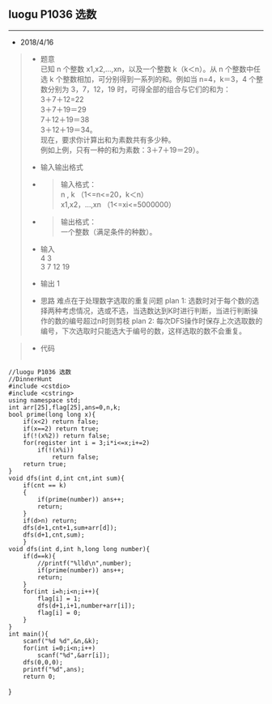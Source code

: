 ## luogu P1036 选数
---  

* 2018/4/16    
> *  题意  
> 		已知 n 个整数 x1,x2,…,xn，以及一个整数 k（k＜n）。从 n 个整数中任选 k 个整数相加，可分别得到一系列的和。例如当 n=4，k＝3，4 个整数分别为 3，7，12，19 时，可得全部的组合与它们的和为：   
>		3＋7＋12=22  
>		3＋7＋19＝29   
>		7＋12＋19＝38  
>		3＋12＋19＝34。  
>		现在，要求你计算出和为素数共有多少种。  
>		例如上例，只有一种的和为素数：3＋7＋19＝29）。      
>   
> * 输入输出格式
> * >   输入格式：  
>          n , k （1<=n<=20，k＜n）    
>		  x1,x2，…,xn （1<=xi<=5000000）
> * >   输出格式：  
>      	一个整数（满足条件的种数）。  
> * 输入  
>		4 3  
>		3 7 12 19
>        
> * 输出
>		1   
>
> * 思路
>		难点在于处理数字选取的重复问题
>		plan 1: 选数时对于每个数的选择两种考虑情况，选或不选，当选数达到K时进行判断，当进行判断操作的数的编号超过n时则剪枝
>		plan 2: 每次DFS操作时保存上次选取数的编号，下次选取时只能选大于编号的数，这样选取的数不会重复。

> * 代码
>       
>   ```cpp
    //luogu P1036 选数
    //DinnerHunt
    #include <cstdio>
    #include <cstring>
    using namespace std;
    int arr[25],flag[25],ans=0,n,k;
    bool prime(long long x){
        if(x<2) return false;
        if(x==2) return true;
        if(!(x%2)) return false;
        for(register int i = 3;i*i<=x;i+=2)
            if(!(x%i))
                return false;
        return true;
    }
    void dfs(int d,int cnt,int sum){
        if(cnt == k)
        {
            if(prime(number)) ans++;
            return;
        }
        if(d>n) return;
        dfs(d+1,cnt+1,sum+arr[d]);
        dfs(d+1,cnt,sum);
        }
    void dfs(int d,int h,long long number){        
        if(d==k){
            //printf("%lld\n",number);
            if(prime(number)) ans++;
            return;
        }
        for(int i=h;i<n;i++){
            flag[i] = 1;
            dfs(d+1,i+1,number+arr[i]);
            flag[i] = 0;
        }
    }
    int main(){
        scanf("%d %d",&n,&k);
        for(int i=0;i<n;i++)
            scanf("%d",&arr[i]);
        dfs(0,0,0);
        printf("%d",ans);
        return 0;
}
 ```